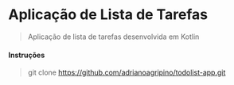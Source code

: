 # Aplicação de Lista de Tarefas

> Aplicação de lista de tarefas desenvolvida em Kotlin

#### Instruções

> git clone https://github.com/adrianoagripino/todolist-app.git

